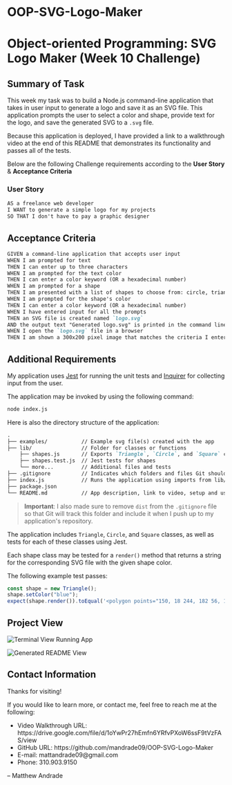 # OOP-SVG-Logo-Maker

# Object-oriented Programming: SVG Logo Maker (Week 10 Challenge)

## Summary of Task

This week my task was to build a Node.js command-line application that takes in user input to generate a logo and save it as an SVG file. This application prompts the user to select a color and shape, provide text for the logo, and save the generated SVG to a `.svg` file.

Because this application is deployed, I have provided a link to a walkthrough video at the end of this README that demonstrates its functionality and passes all of the tests. 

Below are the following Challenge requirements according to the 
**User Story** & **Acceptance Criteria**

### User Story

```md
AS a freelance web developer
I WANT to generate a simple logo for my projects
SO THAT I don't have to pay a graphic designer
```

## Acceptance Criteria

```md
GIVEN a command-line application that accepts user input
WHEN I am prompted for text
THEN I can enter up to three characters
WHEN I am prompted for the text color
THEN I can enter a color keyword (OR a hexadecimal number)
WHEN I am prompted for a shape
THEN I am presented with a list of shapes to choose from: circle, triangle, and square
WHEN I am prompted for the shape's color
THEN I can enter a color keyword (OR a hexadecimal number)
WHEN I have entered input for all the prompts
THEN an SVG file is created named `logo.svg`
AND the output text "Generated logo.svg" is printed in the command line
WHEN I open the `logo.svg` file in a browser
THEN I am shown a 300x200 pixel image that matches the criteria I entered
```


## Additional Requirements

My application uses [Jest](https://www.npmjs.com/package/jest) for running the unit tests and [Inquirer](https://www.npmjs.com/package/inquirer/v/8.2.4) for collecting input from the user. 


The application may be invoked by using the following command:

```bash
node index.js
```

Here is also the directory structure of the application:

```md
.  
├── examples/           // Example svg file(s) created with the app
├── lib/                // Folder for classes or functions
    ├── shapes.js       // Exports `Triangle`, `Circle`, and `Square` classes
    ├── shapes.test.js  // Jest tests for shapes
    └── more...         // Additional files and tests
├── .gitignore          // Indicates which folders and files Git should ignore
├── index.js            // Runs the application using imports from lib/
├── package.json
└── README.md           // App description, link to video, setup and usage instructions           
```

> **Important**: I also made sure to remove `dist` from the `.gitignore` file so that Git will track this folder and include it when I push up to my application's repository.

The application includes `Triangle`, `Circle`, and `Square` classes, as well as tests for each of these classes using Jest. 


Each shape class may be tested for a `render()` method that returns a string for the corresponding SVG file with the given shape color.

The following example test passes:

```js
const shape = new Triangle();
shape.setColor("blue");
expect(shape.render()).toEqual('<polygon points="150, 18 244, 182 56, 182" fill="blue" />');
```


## Project View

![Terminal View Running App](<Assets/images/README Generator Screenshot 1.jpg>)

![Generated README View](<Assets/images/README Generator Screenshot 2.jpg>)



## Contact Information
Thanks for visiting!

If you would like to learn more, or contact me, feel free to reach me at the following:

<ul>
    <li>Video Walkthrough URL: https://drive.google.com/file/d/1oYwPr27hEmfn6YRfvPXoW6ssF9tVzFAS/view </li>
    <li>GitHub URL: https://github.com/mandrade09/OOP-SVG-Logo-Maker </li>
    <li>E-mail: mattandrade09@gmail.com </li>
    <li>Phone: 310.903.9150</li>
</ul>

<p>
<footer> &ndash; Matthew Andrade</footer>
</p>